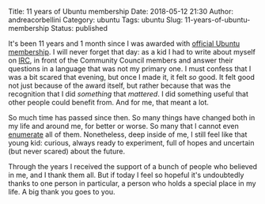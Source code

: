 Title: 11 years of Ubuntu membership
Date: 2018-05-12 21:30
Author: andreacorbellini
Category: ubuntu
Tags: ubuntu
Slug: 11-years-of-ubuntu-membership
Status: published

It's been 11 years and 1 month since I was awarded with [official Ubuntu membership](https://wiki.ubuntu.com/Membership). I will never forget that day: as a kid I had to write about myself on [IRC](https://en.wikipedia.org/wiki/Internet_Relay_Chat), in front of the Community Council members and answer their questions in a language that was not my primary one. I must confess that I was a bit scared that evening, but once I made it, it felt *so* good. It felt good not just because of the award itself, but rather because that was the recognition that I did *something* that *mattered*. I did something useful that other people could benefit from. And for me, that meant a lot.

So much time has passed since then. So many things have changed both in my life and around me, for better or worse. So many that I cannot even [enumerate](https://en.wikipedia.org/wiki/Cantor%27s_diagonal_argument) all of them. Nonetheless, deep inside of me, I still feel like that young kid: curious, always ready to experiment, full of hopes and uncertain (but never scared) about the future.

Through the years I received the support of a bunch of people who believed in me, and I thank them all. But if today I feel so hopeful it's undoubtedly thanks to one person in particular, a person who holds a special place in my life. A big thank you goes to you.
